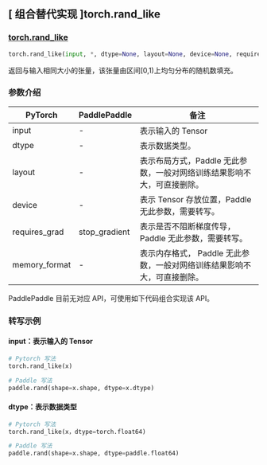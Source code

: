 ## [ 组合替代实现 ]torch.rand_like

### [torch.rand_like](https://pytorch.org/docs/stable/generated/torch.rand_like.html#torch.rand_like)
```python
torch.rand_like(input, *, dtype=None, layout=None, device=None, requires_grad=False, memory_format=torch.preserve_format)
```

返回与输入相同大小的张量，该张量由区间[0,1)上均匀分布的随机数填充。

### 参数介绍
| PyTorch       | PaddlePaddle | 备注                                                   |
| ------------- | ------------ | ------------------------------------------------------ |
| input         | -            | 表示输入的 Tensor                                   |
| dtype         | -            | 表示数据类型。               |
| layout        | -            | 表示布局方式，Paddle 无此参数，一般对网络训练结果影响不大，可直接删除。                   |
| device        | -            | 表示 Tensor 存放位置，Paddle 无此参数，需要转写。                   |
| requires_grad | stop_gradient            | 表示是否不阻断梯度传导，Paddle 无此参数，需要转写。 |
| memory_format | -            | 表示内存格式， Paddle 无此参数，一般对网络训练结果影响不大，可直接删除。               |

PaddlePaddle 目前无对应 API，可使用如下代码组合实现该 API。

### 转写示例
#### input：表示输入的 Tensor
```python
# Pytorch 写法
torch.rand_like(x)

# Paddle 写法
paddle.rand(shape=x.shape, dtype=x.dtype)
```

#### dtype：表示数据类型
```python
# Pytorch 写法
torch.rand_like(x，dtype=torch.float64)

# Paddle 写法
paddle.rand(shape=x.shape, dtype=paddle.float64)
```

